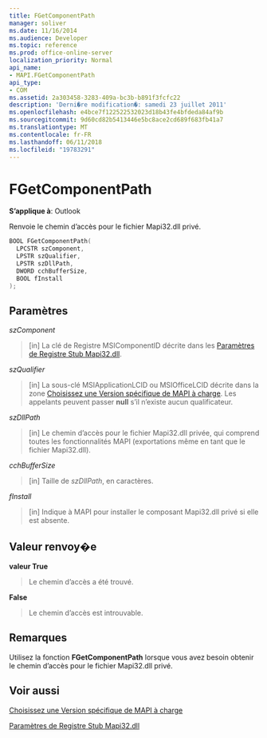 ```yaml
---
title: FGetComponentPath
manager: soliver
ms.date: 11/16/2014
ms.audience: Developer
ms.topic: reference
ms.prod: office-online-server
localization_priority: Normal
api_name:
- MAPI.FGetComponentPath
api_type:
- COM
ms.assetid: 2a303458-3283-409a-bc3b-b891f3fcfc22
description: 'Derni�re modification�: samedi 23 juillet 2011'
ms.openlocfilehash: e4bce7f122522532023d18b43fe4bfdeda84af9b
ms.sourcegitcommit: 9d60cd82b5413446e5bc8ace2cd689f683fb41a7
ms.translationtype: MT
ms.contentlocale: fr-FR
ms.lasthandoff: 06/11/2018
ms.locfileid: "19783291"
---
```

# <a name="fgetcomponentpath"></a>FGetComponentPath

  
  
**S’applique à**: Outlook 
  
Renvoie le chemin d’accès pour le fichier Mapi32.dll privé.
  
```cpp
BOOL FGetComponentPath(
  LPCSTR szComponent,
  LPSTR szQualifier,
  LPSTR szDllPath,
  DWORD cchBufferSize,
  BOOL fInstall
);
```

## <a name="parameters"></a>Paramètres

 _szComponent_
  
> [in] La clé de Registre MSIComponentID décrite dans les [Paramètres de Registre Stub Mapi32.dll](http://msdn.microsoft.com/en-us/library/dd162409.aspx).
    
 _szQualifier_
  
> [in] La sous-clé MSIApplicationLCID ou MSIOfficeLCID décrite dans la zone [Choisissez une Version spécifique de MAPI à charge](how-to-choose-a-specific-version-of-mapi-to-load.md). Les appelants peuvent passer **null** s’il n’existe aucun qualificateur. 
    
 _szDllPath_
  
> [in] Le chemin d’accès pour le fichier Mapi32.dll privée, qui comprend toutes les fonctionnalités MAPI (exportations même en tant que le fichier Mapi32.dll).
    
 _cchBufferSize_
  
> [in] Taille de _szDllPath_, en caractères.
    
 _fInstall_
  
> [in] Indique à MAPI pour installer le composant Mapi32.dll privé si elle est absente.
    
## <a name="return-value"></a>Valeur renvoy�e

 **valeur True**
  
> Le chemin d’accès a été trouvé.
    
 **False**
  
> Le chemin d’accès est introuvable.
    
## <a name="remarks"></a>Remarques

Utilisez la fonction **FGetComponentPath** lorsque vous avez besoin obtenir le chemin d’accès pour le fichier Mapi32.dll privé. 
  
## <a name="see-also"></a>Voir aussi



[Choisissez une Version spécifique de MAPI à charge](how-to-choose-a-specific-version-of-mapi-to-load.md)


[Paramètres de Registre Stub Mapi32.dll](http://msdn.microsoft.com/en-us/library/dd162409.aspx)

